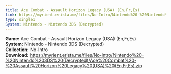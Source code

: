 ```yaml
---
title: Ace Combat - Assault Horizon Legacy (USA) (En,Fr,Es)
link: https://myrient.erista.me/files/No-Intro/Nintendo%20-%20Nintendo%203DS%20(Decrypted)/Ace%20Combat%20-%20Assault%20Horizon%20Legacy%20(USA)%20(En,Fr,Es).zip
type: single1
System: Nintendo - Nintendo 3DS (Decrypted)
---
```

<b>Game:</b> Ace Combat - Assault Horizon Legacy (USA) (En,Fr,Es)<br>
<b>System:</b> Nintendo - Nintendo 3DS (Decrypted)<br>
<b>Collection:</b> No-Intro<br>
<b>Download:</b> https://myrient.erista.me/files/No-Intro/Nintendo%20-%20Nintendo%203DS%20(Decrypted)/Ace%20Combat%20-%20Assault%20Horizon%20Legacy%20(USA)%20(En,Fr,Es).zip